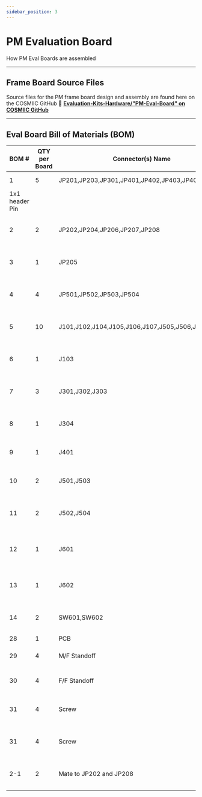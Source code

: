```yaml
---
sidebar_position: 3
---
```


# PM Evaluation Board

How PM Eval Boards are assembled

---

## Frame Board Source Files

Source files for the PM frame board design and assembly are found here on the COSMIIC GitHub :link: **[Evaluation-Kits-Hardware/"PM-Eval-Board" on COSMIIC GitHub](https://github.com/COSMIIC-Inc/Evaluation-Kits-Hardware/tree/main/PM-Eval-Board)**

---

## Eval Board Bill of Materials (BOM)
| BOM # | QTY per Board | Connector(s) Name | Type | Description | Part # | Manufacturer | Link to Order |
| --- | --- | --- | --- | --- | --- | --- | --- |
| 1 | 5 | JP201,JP203,JP301,JP401,JP402,JP403,JP404...JP408 | HEADER 1
 | 1x1 header Pin |  |  |  |
| 2 | 2 | JP202,JP204,JP206,JP207,JP208 | HEADER 2 | CONN HEADER R/A 2POS 2MM | 53254-0270 | Molex | Digikey 53254-0270 |
| 3 | 1 | JP205 | CONN RCPT 18x2 | CONN RCPT 36POS 0.1 GOLD PCB | SLW-118-01-F-D | Samtec | Mouser SLW-118-01-F-D |
| 4 | 4 | JP501,JP502,JP503,JP504 | HEADER 2X2 | CONN HEADER R/A 4POS 2.54MM | TSW-102-08-F-D-RA | Samtec | Mouser TSW-102-08-F-D-RA |
| 5 | 10 | J101,J102,J104,J105,J106,J107,J505,J506,J507,J508 | CONN RCPT 1 | CONN RCPT 1POS 0.1 GOLD PCB | SLW-101-01-F-S | Samtec | Digikey SLW-101-01-F-S |
| 6 | 1 | J103 | HEADER 18X2 | CONN HEADER LOPRO 18X2 | TLW-118-06-F-D | Samtec | Digikey TLW-118-06-F-D |
| 7 | 3 | J301,J302,J303 | CONN PLUG BATT | CONN HEADER PH SIDE 2POS 2MM | S2B-PH-K-S | JST | Digikey S2B-PH-K-S |
| 8 | 1 | J304 | CONN PLUG 6 | CONN HEADER R/A 6POS 2.54MM | 90136-2106 | Molex | Mouser 90136-2106 |
| 9 | 1 | J401 | CONN RCPT 30x2 | CONN HEADER LOPRO R/A | 1-5103311-2 | TE | Digikey 1-5103311-2 |
| 10 | 2 | J501,J503 | CONN RCPT 2 | CONN RCPT 2POS 0.1 GOLD PCB | SSQ-102-03-F-S | Samtec | Digikey SSQ-102-03-F-S |
| 11 | 2 | J502,J504 | CONN RCPT 2x2 | CONN RCPT 4POS 0.1 GOLD PCB | SSQ-102-03-F-D | Samtec | Digikey SSQ-102-03-F-D |
| 12 | 1 | J601 | CONN PLUG 10x2 | CONN HEADER LOPRO R/A 20POS GOLD | 5103311-5 | TE | Digikey 5103311-5 |
| 13 | 1 | J602 | CON4 | CONN HEADER R/A 4POS 2.54MM | TSW-104-08-F-S-RA | Samtec | Digikey TSW-104-08-F-S-RA |
| 14 | 2 | SW601,SW602 | SW SPDT | SWITCH TOGGLE SPDT 0.4VA 20V | 200USP1T1A1M6RE | E Switch | Digikey 200USP1T1A1M6RE |
| 28 | 1 | PCB |  |  |  |  |  |
| 29 | 4 | M/F Standoff |  | STANDOFF M/F 4-40 X  |  | Fascomp |  |
| 30 | 4 | F/F Standoff |  | STANDOFF F/F 4-40 X 1/4 | 2053-440-AL-7 | Elec Hrdr  |  |
| 31 | 4 | Screw |  | SCREW PHILLIPS PAN 4-40 X 1/8  | M42PPM1 |  |  |
| 31 | 4 | Screw |  | SCREW PHILLIPS PAN 4-40 X 3/16 | M43PPM1 |  |  |
| 2-1 | 2 | Mate to JP202 and JP208 | CONN RCPT 2 | CONN RCPT HSG 2POS 2.00MM | 51065-0200 | Molex | Digikey 51065-0200 |
